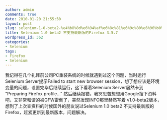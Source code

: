 ```yaml
---
author: admin
comments: true
date: 2010-01-20 21:55:50
layout: post
slug: selenium-1-0-beta2-%e4%b8%8d%e6%94%af%e6%8c%81%e6%9c%80%e6%96%b0%e7%89%88%e7%9a%84firefox-3-5-7
title: Selenium 1.0 beta2 不支持最新版的Firefox 3.5.7
wordpress_id: 362
categories:
- Selenium
tags:
- Firefox
- Selenium
---
```


我记得在几个礼拜前公司PC重装系统的时候就遇到过这个问题，当时运行Selenium Server提示Failed to start new browser session，想了想应该是环境变量的问题，设置完毕后继续运行，这下看着Selenium Server居然卡到 "Preparing Firefox profile..." 然后继续报错，我冥思苦想想用Google搜下资料吧，又非常和谐的被GFW雷倒了，突然发现INFO那里赫然写着 v1.0-beta2版本，想到了上次查资料的时候国外的朋友说过Selenium 1.0 beta2 不支持最新版的Firefox，赶紧更新到最新版本，问题解决。

